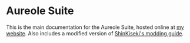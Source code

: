 # Aureole Suite

This is the main documentation for the Aureole Suite, hosted online at [my website](https://aureole.kyuuhachi.dev/book).
Also includes a modified version of [ShinKiseki's modding guide](https://docs.google.com/document/d/1Nflb-dBPLLl0yWwk3MJTo0UxNyRPZDgy5zPanSrtotM/).
